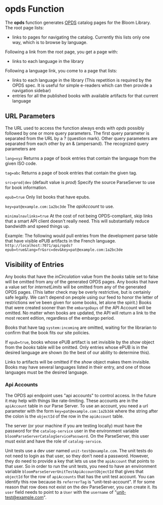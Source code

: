 # opds Function

The **opds** function generates [OPDS](https://specs.opds.io/opds-1.2.html) catalog pages for the Bloom Library.
The root page lists:

- links to pages for navigating the catalog.
  Currently this lists only one way, which is to browse by language.

Following a link from the root page, you get a page with:

- links to each language in the library

Following a language link, you come to a page that lists:

- links to each language in the library (This repetition is required by the OPDS spec. It is useful for simple e-readers which can then provide a navigation sidebar)
- entries for all the published books with available artifacts for that current language

## URL Parameters

The URL used to access the function always ends with _opds_ possibly followed by one or more query parameters. The
first query parameter is separated from the URL by a ? (question mark). Other query parameters are separated from
each other by an & (ampersand). The recognized query parameters are

`lang=xyz` Returns a page of book entries that contain the language from the given ISO code.

`tag=abc` Returns a page of book entries that contain the given tag.

`src=prod|dev` (default value is _prod_) Specify the source ParseServer to use for book information.

`epub=true` Only list books that have epubs.

`key=pat@example.com:1a2bc3de` The _apiAccount_ to use.

`minimalnavlinks=true` At the cost of not being OPDS-compliant, skip links that a smart API client doesn't really need. This will substantially reduce bandwidth and speed things up.

Example:
The following would pull entries from the development parse table that have visible ePUB artifacts in the French language.
`http://localhost:7071/api/opds?epub=true&lang=fr&src=dev&key=pat@example.com:1a2bc3de`

## Visibility of Entries

Any books that have the _inCirculation_ value from the _books_ table set to false will be omitted from any of the
generated OPDS pages. Any books that have a value set for _internetLimits_ will be omitted from any of the
generated OPDS pages. (This latter check may be overly restrictive, but is certainly safe legally. We can't
depend on people using our feed to honor the letter of restrictions we've been given for some books, let alone
the spirit.) Books that were created sooner than the `embargoDays` of the API Account will be omitted. No matter when books are updated, the API will return a link to the most recent edition, regardless of the embargo period.

Books that have tag `system:incoming` are omitted, waiting for the librarian to confirm that the book fits our site policies.

If `epub=true`, books whose ePUB artifact is set invisible by the _show_ object from the _books_ table
will be omitted. Only entries whose ePUB is in the desired language are shown (to the best of our ability to
determine this).

Links to artifacts will be omitted if the _show_ object makes them invisible. Books may have several languages listed
in their entry, and one of those languages must be the desired language.

### Api Accounts

The OPDS api endpoint uses "api accounts" to control access. In the future it may help with things like rate-limiting. These accounts are in the `apiAccount` table in our Parse Server. To use an account, you need a url parameter with the form `key=pat@example.com:1a2b3d4` where the string after the colon is the `objectId` of the row in the `apiAccount` table.

The server (or your machine if you are testing locally) must have the password for the `catalog-service` user in the environment variable `bloomParseServerCatalogServicePassword`. On the ParseServer, this user must exist and have the role of `catalog-service`.

Unit tests use a dev user named `unit-test@example.com`. The unit tests do not need to login as that user, so they don't need a password. However, they do need to provide a key that lets us use the `apiAccount` that points to that user. So in order to run the unit tests, you need to have an environment variable `bloomParseServerUnitTestApiAccountObjectId` that gives that `objectId` for the row of `apiAccounts` that has the unit test account. You can identify this row because its `referrerTag` is "unit-test-account". If for some reason that row does not exist on the dev ParseServer, you can create it. Its `user` field needs to point to a `User` with the `username` of "unit-test@example.com".
